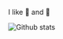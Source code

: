 
I like :turtle: and :train:

![Github stats](https://github-readme-stats.vercel.app/api?username=gamesBrown&theme=highcontrast&show_icons=true&count_private=true)
